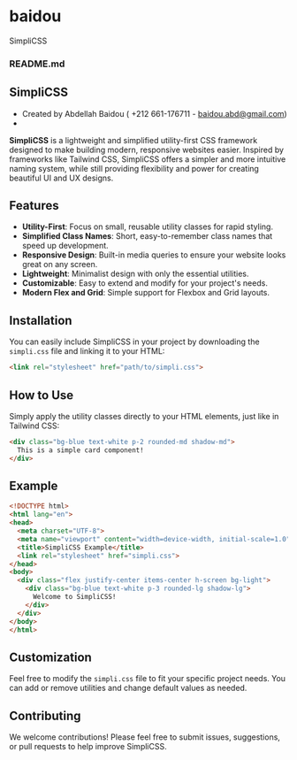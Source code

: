 # baidou
SimpliCSS 
### README.md 

## SimpliCSS
 - Created by Abdellah Baidou ( +212 661-176711 - baidou.abd@gmail.com)
 - 
**SimpliCSS** is a lightweight and simplified utility-first CSS framework designed to make building modern, responsive websites easier. Inspired by frameworks like Tailwind CSS, SimpliCSS offers a simpler and more intuitive naming system, while still providing flexibility and power for creating beautiful UI and UX designs.

## Features
- **Utility-First**: Focus on small, reusable utility classes for rapid styling.
- **Simplified Class Names**: Short, easy-to-remember class names that speed up development.
- **Responsive Design**: Built-in media queries to ensure your website looks great on any screen.
- **Lightweight**: Minimalist design with only the essential utilities.
- **Customizable**: Easy to extend and modify for your project's needs.
- **Modern Flex and Grid**: Simple support for Flexbox and Grid layouts.

## Installation
You can easily include SimpliCSS in your project by downloading the `simpli.css` file and linking it to your HTML:

```html
<link rel="stylesheet" href="path/to/simpli.css">
```

## How to Use
Simply apply the utility classes directly to your HTML elements, just like in Tailwind CSS:

```html
<div class="bg-blue text-white p-2 rounded-md shadow-md">
  This is a simple card component!
</div>
```

## Example
```html
<!DOCTYPE html>
<html lang="en">
<head>
  <meta charset="UTF-8">
  <meta name="viewport" content="width=device-width, initial-scale=1.0">
  <title>SimpliCSS Example</title>
  <link rel="stylesheet" href="simpli.css">
</head>
<body>
  <div class="flex justify-center items-center h-screen bg-light">
    <div class="bg-blue text-white p-3 rounded-lg shadow-lg">
      Welcome to SimpliCSS!
    </div>
  </div>
</body>
</html>
```

## Customization
Feel free to modify the `simpli.css` file to fit your specific project needs. You can add or remove utilities and change default values as needed.

## Contributing
We welcome contributions! Please feel free to submit issues, suggestions, or pull requests to help improve SimpliCSS.

 

